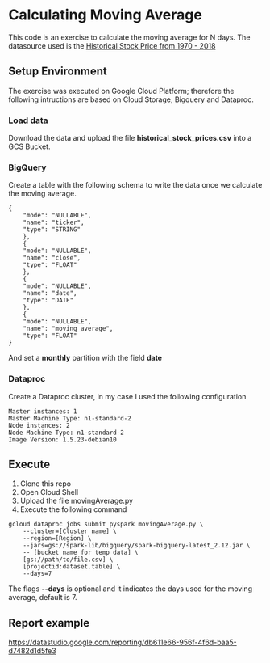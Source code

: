 # Calculating Moving Average

This code is an exercise to calculate the moving average for N days.
The datasource used is the [Historical Stock Price from 1970 - 2018](https://www.kaggle.com/ehallmar/daily-historical-stock-prices-1970-2018?select=historical_stocks.csv)

## Setup Environment
The exercise was executed on Google Cloud Platform; therefore the following intructions are based on Cloud Storage, Bigquery and Dataproc.

### Load data
Download the data and upload the file **historical_stock_prices.csv** into a GCS Bucket.

### BigQuery
Create a table with the following schema to write the data once we calculate the moving average.
```
{
    "mode": "NULLABLE",
    "name": "ticker",
    "type": "STRING"
    },
    {
    "mode": "NULLABLE",
    "name": "close",
    "type": "FLOAT"
    },
    {
    "mode": "NULLABLE",
    "name": "date",
    "type": "DATE"
    },
    {
    "mode": "NULLABLE",
    "name": "moving_average",
    "type": "FLOAT"
}
```
And set a **monthly** partition with the field **date**

### Dataproc
Create a Dataproc cluster, in my case I used the following configuration
```
Master instances: 1
Master Machine Type: n1-standard-2
Node instances: 2
Node Machine Type: n1-standard-2
Image Version: 1.5.23-debian10
```
## Execute
1. Clone this repo
2. Open Cloud Shell
3. Upload the file movingAverage.py
4. Execute the following command
```
gcloud dataproc jobs submit pyspark movingAverage.py \
    --cluster=[Cluster name] \
    --region=[Region] \
    --jars=gs://spark-lib/bigquery/spark-bigquery-latest_2.12.jar \
    -- [bucket name for temp data] \
    [gs://path/to/file.csv] \
    [projectid:dataset.table] \
    --days=7
```
The flags **--days** is optional and it indicates the days used for the moving average, default is 7.

## Report example
https://datastudio.google.com/reporting/db611e66-956f-4f6d-baa5-d7482d1d5fe3

